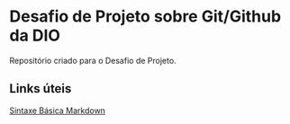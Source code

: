 # Desafio de Projeto sobre Git/Github da DIO
Repositório criado para o Desafio de Projeto.

## Links úteis
[Sintaxe Básica Markdown](https://markdownguide.org/basic-sintax)
